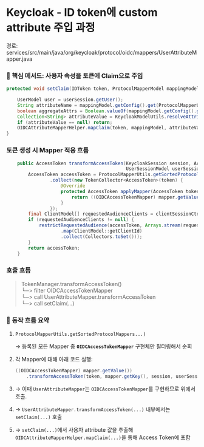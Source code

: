 # Keycloak - ID token에 custom attribute 주입 과정

경로:
services/src/main/java/org/keycloak/protocol/oidc/mappers/UserAttributeMapper.java

### 📌 핵심 메서드: 사용자 속성을 토큰에 Claim으로 주입
```java
protected void setClaim(IDToken token, ProtocolMapperModel mappingModel, UserSessionModel userSession) {

    UserModel user = userSession.getUser();
    String attributeName = mappingModel.getConfig().get(ProtocolMapperUtils.USER_ATTRIBUTE);
    boolean aggregateAttrs = Boolean.valueOf(mappingModel.getConfig().get(ProtocolMapperUtils.AGGREGATE_ATTRS));
    Collection<String> attributeValue = KeycloakModelUtils.resolveAttribute(user, attributeName, aggregateAttrs);
    if (attributeValue == null) return;
    OIDCAttributeMapperHelper.mapClaim(token, mappingModel, attributeValue);
}
```
### 토큰 생성 시 Mapper 적용 흐름
```java
    public AccessToken transformAccessToken(KeycloakSession session, AccessToken token,
                                            UserSessionModel userSession, ClientSessionContext clientSessionCtx) {
        AccessToken accessToken = ProtocolMapperUtils.getSortedProtocolMappers(session, clientSessionCtx, mapper -> mapper.getValue() instanceof OIDCAccessTokenMapper)
                .collect(new TokenCollector<AccessToken>(token) {
                    @Override
                    protected AccessToken applyMapper(AccessToken token, Map.Entry<ProtocolMapperModel, ProtocolMapper> mapper) {
                        return ((OIDCAccessTokenMapper) mapper.getValue()).**transformAccessToken**(token, mapper.getKey(), session, userSession, clientSessionCtx);
                    }
                });
        final ClientModel[] requestedAudienceClients = clientSessionCtx.getAttribute(Constants.REQUESTED_AUDIENCE_CLIENTS, ClientModel[].class);
        if (requestedAudienceClients != null) {
            restrictRequestedAudience(accessToken, Arrays.stream(requestedAudienceClients)
                    .map(ClientModel::getClientId)
                    .collect(Collectors.toSet()));
        }
        return accessToken;
    }

```
### 호출 흐름
> TokenManager.transformAccessToken() <br>
    └─> filter OIDCAccessTokenMapper <br>
        └─> call UserAttributeMapper.transformAccessToken <br>└─> call setClaim(...)
> 

### 🔁 동작 흐름 요약

1. `ProtocolMapperUtils.getSortedProtocolMappers...)`
    
    → 등록된 모든 Mapper 중 **`OIDCAccessTokenMapper`** 구현체만 필터링해서 순회
    
2. 각 Mapper에 대해 아래 코드 실행:
    
    ```java
    ((OIDCAccessTokenMapper) mapper.getValue())
        .transformAccessToken(token, mapper.getKey(), session, userSession, clientSessionCtx);
    ```
    
3. → 이때 `UserAttributeMapper`는 `OIDCAccessTokenMapper`를 구현하므로 위에서 호출.
4. → `UserAttributeMapper.transformAccessToken(...)` 내부에서는 `setClaim(...)` 호출
5. → `setClaim(...)`에서 사용자 attribute 값을 추출해 `OIDCAttributeMapperHelper.mapClaim(...)`을 통해 Access Token에 포함